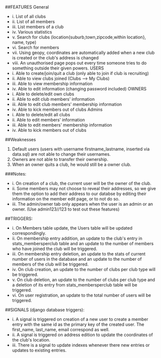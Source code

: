 ##FEATURES
General
* i. List of all clubs
* ii. List of all members
* iii. List members of a club
* iv. Various statistics 
* v. Search for clubs (location{suburb,town,zipcode,within location}, name, type)
* vi. Search for members
* vii. Using geopy, coordinates are automatically added when a new club is created or the club's address is changed
* viii. An unauthorised page pops out every time someone tries to do something outside their given powers.
USERS
* i. Able to create/join/quit a club (only able to join if club is recruiting)
* ii. Able to view clubs joined (Clubs --> My Clubs)
* iii. Able to view membership information
* iv. Able to edit information (changing password included)
OWNERS
* i. Able to delete/edit own clubs
* ii. Able to edit club members' information
* iii. Able to edit club members' membership information
* iv. Able to kick members out of clubs
Admins
* i. Able to delete/edit all clubs
* ii. Able to edit members' information
* iii. Able to edit members' membership information
* iv. Able to kick members out of clubs

##Weaknesses
1. Default users (users with username firstname_lastname, inserted via data.sql) are not able to change their usernames.
2. Owners are not able to transfer their ownership.
3. When an owner quits a club, he would still be a owner club.

###Notes:
* i. On creation of a club, the current user will be the owner of the club.
* ii. Some members may not choose to reveal their addresses, so we give them the option to add their address to our databse by editing their information on the member edit page, or to not do so.
* iii. The admin/owner tab only appears when the user is an admin or an owner. (Use admin123//123 to test out these features)

##TRIGGERS:
* i. On Members table update, the Users table will be updated correspondingly.
* ii. On membership entry addition, an update to the club's entry in stats_membersperclub table and an update to the number of members who have joined the club will be triggered.
* iii. On membership entry deletion, an update to the stats of current number of users in the database and an update to the number of members of the club will be triggered.
* iv. On club creation, an update to the number of clubs per club type will be triggered.
* v. On club deletion, an update to the number of clubs per club type and a deletion of its entry from stats_membersperclub table will be triggered.
* vi. On user registration, an update to the total number of users will be triggered.

##SIGNALS (django database triggers):
* i. A signal is triggered on creation of a new user to create a member entry with the same id as the primary key of the created user. The first_name, last_name, email correspond as well.
* ii. A signal is triggered on address edition to update the coordinates of the club's location.
* iii. There is a signal to update indexes whenever there new entries or updates to existing entries.


